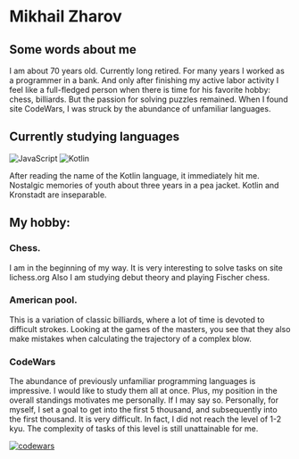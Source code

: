 
# Mikhail Zharov


## Some words about me
I am about 70 years old.
Currently long retired. For many years I worked as a programmer in a bank. 
And only after finishing my active labor activity I feel like a full-fledged 
person when there is time for his favorite hobby: chess, billiards. 
But the passion for solving puzzles remained. 
When I found site CodeWars, I was struck by the abundance of unfamiliar languages.

## Currently studying languages
![JavaScript](https://img.shields.io/badge/javascript-%23323330.svg?style=for-the-badge&logo=javascript&logoColor=%23F7DF1E)
![Kotlin](https://img.shields.io/badge/kotlin-%237F52FF.svg?style=for-the-badge&logo=kotlin&logoColor=white)

After reading the name of the Kotlin language, it immediately hit me. 
Nostalgic memories of youth about three years in a pea jacket. Kotlin and Kronstadt are inseparable.

## My hobby:

### Chess. 
I am in the beginning of my way. It is very interesting to solve tasks on site lichess.org 
Also I am studying debut theory and playing Fischer chess.

### American pool.
This is a variation of classic billiards, where a lot of time is devoted to difficult strokes. 
Looking at the games of the masters, you see that they also make mistakes 
when calculating the trajectory of a complex blow.

### CodeWars
The abundance of previously unfamiliar programming languages is impressive.
I would like to study them all at once. Plus, my position in the overall standings motivates me personally.
If I may say so. Personally, for myself, I set a goal to get into the first 5 thousand, and subsequently into the first thousand. It is very difficult. In fact, I did not reach the level of 1-2 kyu.
The complexity of tasks of this level is still unattainable for me.

[![codewars](https://www.codewars.com/users/mlzharov/badges/large)](https://www.codewars.com/users/mlzharov)   

          
